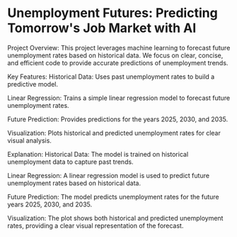 # Unemployment Futures: Predicting Tomorrow's Job Market with AI

Project Overview:
This project leverages machine learning to forecast future unemployment rates based on historical data. We focus on clear, concise, and efficient code to provide accurate predictions of unemployment trends.

Key Features:
Historical Data: Uses past unemployment rates to build a predictive model.

Linear Regression: Trains a simple linear regression model to forecast future unemployment rates.

Future Prediction: Provides predictions for the years 2025, 2030, and 2035.

Visualization: Plots historical and predicted unemployment rates for clear visual analysis.

Explanation:
Historical Data: The model is trained on historical unemployment data to capture past trends.

Linear Regression: A linear regression model is used to predict future unemployment rates based on historical data.

Future Prediction: The model predicts unemployment rates for the future years 2025, 2030, and 2035.

Visualization: The plot shows both historical and predicted unemployment rates, providing a clear visual representation of the forecast.
